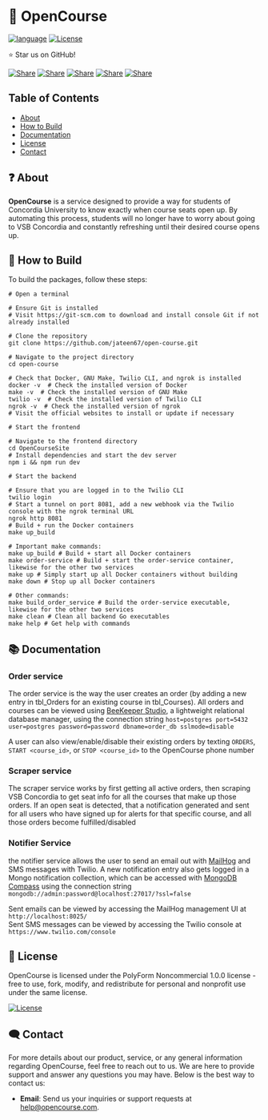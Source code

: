 ﻿# 🚀 OpenCourse

[![language](https://img.shields.io/badge/language-Go-00ADD8)](https://go.dev/learn)
[![License](https://img.shields.io/badge/license-PolyForm%20Noncommercial%201.0.0-%235351FB)](#-license)

⭐ Star us on GitHub!

[![Share](https://img.shields.io/badge/share-000000?logo=x&logoColor=white)](https://x.com/intent/tweet?text=Check%20out%20this%20project%20on%20GitHub:%20https://github.com/jateen67/open-course%20%23OpenIDConnect%20%23Security%20%23Authentication)
[![Share](https://img.shields.io/badge/share-1877F2?logo=facebook&logoColor=white)](https://www.facebook.com/sharer/sharer.php?u=https://github.com/jateen67/open-course)
[![Share](https://img.shields.io/badge/share-0A66C2?logo=linkedin&logoColor=white)](https://www.linkedin.com/sharing/share-offsite/?url=https://github.com/jateen67/open-course)
[![Share](https://img.shields.io/badge/share-FF4500?logo=reddit&logoColor=white)](https://www.reddit.com/submit?title=Check%20out%20this%20project%20on%20GitHub:%20https://github.com/jateen67/open-course)
[![Share](https://img.shields.io/badge/share-0088CC?logo=telegram&logoColor=white)](https://t.me/share/url?url=https://github.com/jateen67/open-course&text=Check%20out%20this%20project%20on%20GitHub)

## Table of Contents

- [About](#-about)
- [How to Build](#-how-to-build)
- [Documentation](#-documentation)
- [License](#-license)
- [Contact](#%EF%B8%8F-contact)

## ❓ About

**OpenCourse** is a service designed to provide a way for students of Concordia University to know exactly when course seats open up. By automating this process, students will no longer have to worry about going to VSB Concordia and constantly refreshing until their desired course opens up.

## 📝 How to Build

To build the packages, follow these steps:

```shell
# Open a terminal

# Ensure Git is installed
# Visit https://git-scm.com to download and install console Git if not already installed

# Clone the repository
git clone https://github.com/jateen67/open-course.git

# Navigate to the project directory
cd open-course

# Check that Docker, GNU Make, Twilio CLI, and ngrok is installed
docker -v  # Check the installed version of Docker
make -v  # Check the installed version of GNU Make
twilio -v  # Check the installed version of Twilio CLI
ngrok -v  # Check the installed version of ngrok
# Visit the official websites to install or update if necessary

# Start the frontend

# Navigate to the frontend directory
cd OpenCourseSite
# Install dependencies and start the dev server
npm i && npm run dev

# Start the backend

# Ensure that you are logged in to the Twilio CLI
twilio login
# Start a tunnel on port 8081, add a new webhook via the Twilio console with the ngrok terminal URL
ngrok http 8081
# Build + run the Docker containers
make up_build

# Important make commands:
make up_build # Build + start all Docker containers
make order-service # Build + start the order-service container, likewise for the other two services
make up # Simply start up all Docker containers without building
make down # Stop up all Docker containers

# Other commands:
make build_order_service # Build the order-service executable, likewise for the other two services
make clean # Clean all backend Go executables
make help # Get help with commands

```

## 📚 Documentation

### Order service

The order service is the way the user creates an order (by adding a new entry in tbl_Orders for an existing course in tbl_Courses). All orders and courses can be viewed using [BeeKeeper Studio](https://www.beekeeperstudio.io), a lightweight relational database manager, using the connection string `host=postgres port=5432 user=postgres password=password dbname=order_db sslmode=disable`

A user can also view/enable/disable their existing orders by texting `ORDERS`, `START <course_id>`, or `STOP <course_id>` to the OpenCourse phone number

### Scraper service

The scraper service works by first getting all active orders, then scraping VSB Concordia to get seat info for all the courses that make up those orders. If an open seat is detected, that a notification generated and sent for all users who have signed up for alerts for that specific course, and all those orders become fulfilled/disabled

### Notifier Service

the notifier service allows the user to send an email out with [MailHog](https://github.com/mailhog/MailHog) and SMS messages with Twilio. A new notification entry also gets logged in a Mongo notification collection, which can be accessed with [MongoDB Compass](https://www.mongodb.com/products/tools/compass) using the connection string `mongodb://admin:password@localhost:27017/?ssl=false`

Sent emails can be viewed by accessing the MailHog management UI at `http://localhost:8025/` <br />
Sent SMS messages can be viewed by accessing the Twilio console at `https://www.twilio.com/console`

## 📃 License

OpenCourse is licensed under the PolyForm Noncommercial 1.0.0 license - free to use, fork, modify, and redistribute for personal and nonprofit use under the same license.

[![License](https://img.shields.io/badge/license-PolyForm%20Noncommercial%201.0.0-%235351FB)](https://github.com/jateen67/open-course/blob/main/LICENSE.md)

## 🗨️ Contact

For more details about our product, service, or any general information regarding OpenCourse, feel free to reach out to us. We are here to provide support and answer any questions you may have. Below is the best way to contact us:

- **Email**: Send us your inquiries or support requests at [help@opencourse.com](mailto:help@opencourse.com).
